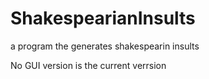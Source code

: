 # ShakespearianInsults
a program the generates shakespearin insults

No GUI version is the current verrsion
